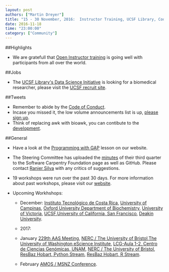 ```yaml
---
layout: post
authors: ["Martin Dreyer"]
title: "15 - 30 November, 2016:  Instructor Training, UCSF Library, Code of Conduct, Announcement List, Steering Committee minutes."
date: 2016-11-18
time: "23:00:00"
category: ["Community"]
---
```


##Highlights
* We are gratefull that [Open Instructor training]({{site.baseurl}}/blog/2016/11/open-instructor-training.html) is going well with participants from all over the world.


##Jobs
* The [UCSF Library's Data Science Initiative]({{site.baseurl}}/blog/2016/11/ucsf-is-hiring.html) is looking for a biomedical researcher, please visit the [UCSF recruit site](https://aprecruit.ucsf.edu/apply/JPF01144).

##Tweets
* Remember to abide by the [Code of Conduct](https://software-carpentry.org/conduct/).
* Incase you missed it, the low volume announcements list is up, [please sign up](http://software-carpentry.us14.list-manage.com/subscribe?u=46d7513c798c6bd41e5f58f4a&id=50c3e6d6fe).
* Think of replacing awk with bioawk, you can contibute to the [development](https://github.com/lh3/bioawk).


##General
* Have a look at the [Programming with GAP]({{site.baseurl}}/blog/2016/11/gap-lesson.html) lesson on our website.
* The Steering Committee has uploaded the [minutes]({{site.baseurl}}/blog/2016/11/steering-committee-minutes.html) of their third quarter to the Software Carpentry Foundation page as well as GitHub. Please contact [Ranier Silva](mailto:raniere@rgaics.com) with any critics of suggestions.

* 19 workshops were run over the past 30 days. For more information about past workshops, please visit our [website]({{site.baseurl}}/workshops/past/). 
* Upcoming Workhshops:

  * December:
	[Instituto Tecnológico de Costa Rica](https://idigbio.github.io/2016-12-03-tdwg-costa-rica/), [University of Campinas](https://boccaff.github.io/2016-12-05-unicamp/), [Oxford University Department of Biochemistry](https://anenadic.github.io/2016-12-05-oxford/), [University of Victoria](https://jpwrobinson.github.io/2016-12-07/), [UCSF](https://michberr.github.io/2016-12-09-UCSF-R/),[University of California, San Francisco](https://darencard.github.io/2016-12-09-ucsf_Python/), [Deakin University](https://intersectaustralia.github.io/2016-12-12-Deakin/).

  * 2017:
  * January
  	[229th AAS Meeting](https://abostroem.github.io/2017-01-03-aas/), [NERC / The University of Bristol](https://andreww.github.io/2017-01-04-bristol/),[The University of Washington eScience Institute](https://uwescience.github.io/2017-01-09-uw/), [LCG-Aula 1-2, Centro de Ciencias Genómicas, UNAM](https://jnandez.github.io/2017-01-16-ccg-unam/), [NERC / The University of Bristol](https://andreww.github.io/2017-01-18-bristol/), [ResBaz Hobart, Python Stream](https://datasciencehobart.github.io/2017-01-31-resbaztas-python/), [ResBaz Hobart, R Stream](https://datasciencehobart.github.io/2017-01-31-resbaztas-r/).

  * February
  	[AMOS / MSNZ Conference](https://damienirving.github.io/2017-02-05-amos/).